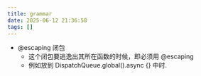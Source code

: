```yaml
---
title: grammar
date: 2025-06-12 21:36:58
tags: []
---
```

- @escaping 闭包
    - 这个闭包要逃逸出其所在函数的时候，即必须用 @escaping
    - 例如放到 DispatchQueue.global().async {} 中时. 
